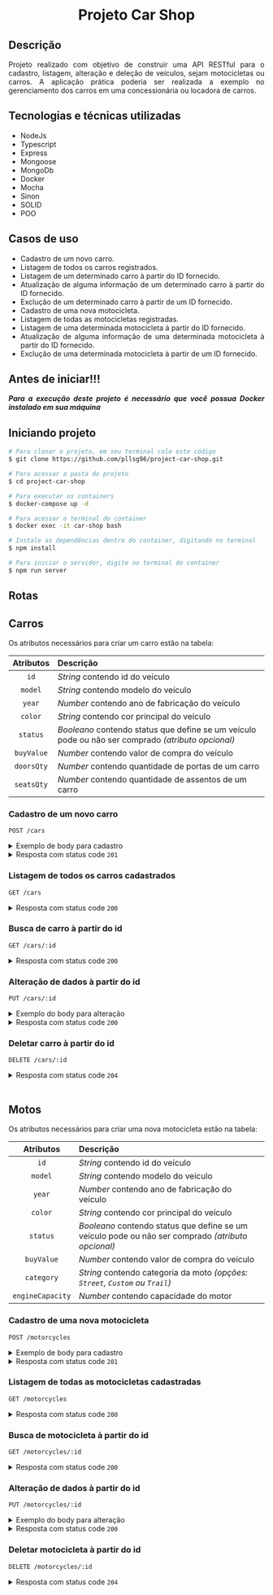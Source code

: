 <h1 align="center"><b>
  Projeto Car Shop
</b></h1>

## Descrição
<div align="justify">
  <p>
    Projeto realizado com objetivo de construir uma API RESTful para o cadastro, listagem, alteração e deleção de veículos, sejam motocicletas ou carros. A aplicação prática poderia ser realizada a exemplo no gerenciamento dos carros em uma concessionária ou locadora de carros. 
  </p>
</div>

## Tecnologias e técnicas utilizadas
<div align="justify">
  <ul>
    <li>NodeJs</li>
    <li>Typescript</li>
    <li>Express</li>
    <li>Mongoose</li>
    <li>MongoDb</li>
    <li>Docker</li>
    <li>Mocha</li>
    <li>Sinon</li>
    <li>SOLID</li>
    <li>POO</li>
  </ul>
</div>

## Casos de uso
<div align="justify">
  <ul>
    <li>Cadastro de um novo carro.</li>
    <li>Listagem de todos os carros registrados.</li>
    <li>Listagem de um determinado carro à partir do ID fornecido.</li>
    <li>Atualização de alguma informação de um determinado carro à partir do ID fornecido.</li>
    <li>Exclução de um determinado carro à partir de um ID fornecido.</li>
    <li>Cadastro de uma nova motocicleta.</li>
    <li>Listagem de todas as motocicletas registradas.</li>
    <li>Listagem de uma determinada motocicleta à partir do ID fornecido.</li>
    <li>Atualização de alguma informação de uma determinada motocicleta à partir do ID fornecido.</li>
    <li>Exclução de uma determinada motocicleta à partir de um ID fornecido.</li>
  </ul>
</div>

## Antes de iniciar!!!
<div align="justify">
  <p><b><em>Para a execução deste projeto é necessário que você possua Docker instalado em sua máquina</em></b></p>
</div>

## Iniciando projeto

```bash
# Para clonar o projeto, em seu terminal cole este código
$ git clone https://github.com/pllsg96/project-car-shop.git

# Para acessar a pasta do projeto
$ cd project-car-shop

# Para executar os containers
$ docker-compose up -d

# Para acessar o terminal do container
$ docker exec -it car-shop bash

# Instale as dependências dentro do container, digitando no terminal
$ npm install

# Para iniciar o servidor, digite no terminal do container
$ npm run server
```

## Rotas

<h2><b>Carros</b></h2>
Os atributos necessários para criar um carro estão na tabela:

| Atributos | Descrição |
| :-------: | :-------- |
| `id`   | _String_ contendo id do veículo |
| `model`   | _String_ contendo modelo do veículo |
| `year`    | _Number_ contendo ano de fabricação do veículo |
| `color`   | _String_ contendo cor principal do veículo |
| `status`  | _Booleano_ contendo status que define se um veículo pode ou não ser comprado _(atributo opcional)_ |
| `buyValue` | _Number_ contendo valor de compra do veículo |
| `doorsQty` | _Number_ contendo quantidade de portas de um carro |
| `seatsQty` | _Number_ contendo quantidade de assentos de um carro |

<h3>Cadastro de um novo carro</h3>

```http
POST /cars
```

<details>
  <summary>Exemplo de body para cadastro</summary>

```json
{
  "model": "Fiat Uno",
  "year": 2002,
  "color": "Azul",
  "status": true,
  "buyValue": 20.990,
  "doorsQty": 2,
  "seatsQty": 5
}
```
</details>

<details>
  <summary>Resposta com status code <code>201</code></summary>

```json
{
    "id": "64775e702ef0fbffad2ade9c",
    "model": "Fiat Uno",
    "year": 2002,
    "color": "Azul",
    "status": true,
    "buyValue": 20.99,
    "doorsQty": 2,
    "seatsQty": 5
}
```
</details>


<h3>Listagem de todos os carros cadastrados</h3>

```http
GET /cars
```

<details>
  <summary>Resposta com status code <code>200</code></summary>

```json
[
    {
        "id": "64775e702ef0fbffad2ade9c",
        "model": "Fiat Uno",
        "year": 2002,
        "color": "Azul",
        "status": true,
        "buyValue": 20.99,
        "doorsQty": 2,
        "seatsQty": 5
    },
    {
        "id": "6477bde32ef0fbffad2adea4",
        "model": "Astra",
        "year": 2006,
        "color": "Preto",
        "status": true,
        "buyValue": 30,
        "doorsQty": 4,
        "seatsQty": 5
    }
]
```
</details>


<h3>Busca de carro à partir do id</h3>

```http
GET /cars/:id
```

<details>
  <summary>Resposta com status code <code>200</code></summary>

```json
{
    "id": "64775e702ef0fbffad2ade9c",
    "model": "Fiat Uno",
    "year": 2002,
    "color": "Azul",
    "status": true,
    "buyValue": 20.99,
    "doorsQty": 2,
    "seatsQty": 5
}
```
</details>

<h3>Alteração de dados à partir do id</h3>

```http
PUT /cars/:id
```

<details>
<summary>Exemplo do body para alteração</summary>

```json
{
  "model": "Fiat Uno",
  "year": 2023,
  "color": "Cinza",
  "status": true,
  "buyValue": 40.000,
  "doorsQty": 2,
  "seatsQty": 5
}
```
</details>

<details>
  <summary>Resposta com status code <code>200</code></summary>

```json
{
    "id": "64775e702ef0fbffad2ade9c",
    "model": "Fiat Uno",
    "year": 2023,
    "color": "Cinza",
    "status": true,
    "buyValue": 40,
    "doorsQty": 2,
    "seatsQty": 5
}
```
</details>

<h3>Deletar carro à partir do id</h3>

```http
DELETE /cars/:id
```
<details>
  <summary>Resposta com status code <code>204</code></summary>

```json
{}
```
</details>
<br>

<!-- moto------------------------------ -->

<h2><b>Motos</b></h2>
Os atributos necessários para criar uma nova motocicleta estão na tabela:

| Atributos | Descrição |
| :-------: | :-------- |
| `id`   | _String_ contendo id do veículo |
| `model`   | _String_ contendo modelo do veículo |
| `year`    | _Number_ contendo ano de fabricação do veículo |
| `color`   | _String_ contendo cor principal do veículo |
| `status`  | _Booleano_ contendo status que define se um veículo pode ou não ser comprado _(atributo opcional)_ |
| `buyValue` | _Number_ contendo valor de compra do veículo |
| `category` | _String_ contendo categoria da moto _(opções: `Street`, `Custom` ou `Trail`)_ |
| `engineCapacity` | _Number_ contendo capacidade do motor |

<h3>Cadastro de uma nova motocicleta</h3>

```http
POST /motorcycles
```

<details>
  <summary>Exemplo de body para cadastro</summary>

```json
{
  "model": "Yamaha Lander",
  "year": 2019,
  "color": "Preta",
  "status": true,
  "buyValue": 18.000,
  "category": "Trail",
  "engineCapacity": 250
}
```
</details>

<details>
  <summary>Resposta com status code <code>201</code></summary>

```json
{
    "id": "6478cc6f3ef01efe20f28929",
    "model": "Yamaha Lander",
    "year": 2019,
    "color": "Preta",
    "status": true,
    "buyValue": 18,
    "category": "Trail",
    "engineCapacity": 250
}
```
</details>

<h3>Listagem de todas as motocicletas cadastradas</h3>

```http
GET /motorcycles
```

<details>
  <summary>Resposta com status code <code>200</code></summary>

```json
[
    {
        "id": "6478cc6f3ef01efe20f28929",
        "model": "Yamaha Lander",
        "year": 2019,
        "color": "Preta",
        "status": true,
        "buyValue": 18,
        "category": "Trail",
        "engineCapacity": 250
    },
    {
        "id": "6478ccb23ef01efe20f2892b",
        "model": "Vulcan S",
        "year": 2022,
        "color": "Vermelha",
        "status": false,
        "buyValue": 45,
        "category": "Street",
        "engineCapacity": 900
    }
]
```
</details>

<h3>Busca de motocicleta à partir do id</h3>

```http
GET /motorcycles/:id
```

<details>
  <summary>Resposta com status code <code>200</code></summary>

```json
{
    "id": "6478ccb23ef01efe20f2892b",
    "model": "Vulcan S",
    "year": 2022,
    "color": "Vermelha",
    "status": false,
    "buyValue": 45,
    "category": "Street",
    "engineCapacity": 900
}
```
</details>

<h3>Alteração de dados à partir do id</h3>

```http
PUT /motorcycles/:id
```

<details>
<summary>Exemplo do body para alteração</summary>

```json
{
    "model": "Vulcan S",
    "year": 2022,
    "color": "Cinza",
    "status": false,
    "buyValue": 45,
    "category": "Street",
    "engineCapacity": 900
}
```
</details>

<details>
  <summary>Resposta com status code <code>200</code></summary>

```json
{
    "id": "6478ccb23ef01efe20f2892b",
    "model": "Vulcan S",
    "year": 2022,
    "color": "Cinza",
    "status": false,
    "buyValue": 45,
    "category": "Street",
    "engineCapacity": 900
}
```
</details>

<h3>Deletar motocicleta à partir do id</h3>

```http
DELETE /motorcycles/:id
```
<details>
  <summary>Resposta com status code <code>204</code></summary>
  
```json
{}
```
</details>